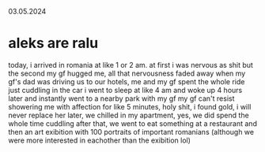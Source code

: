 03.05.2024
# aleks are ralu
today, i arrived in romania at like 1 or 2 am.
at first i was nervous as shit but the second my gf hugged me, all that nervousness faded away
when my gf's dad was driving us to our hotels, me and my gf spent the whole ride just cuddling in the car
i went to sleep at like 4 am and woke up 4 hours later and instantly went to a nearby park with my gf
my gf can't resist showering me with affection for like 5 minutes, holy shit, i found gold, i will never replace her
later, we chilled in my apartment, yes, we did spend the whole time cuddling
after that, we went to eat something at a restaurant and then an art exibition with 100 portraits of important romanians (although we were more interested in eachother than the exibition lol)